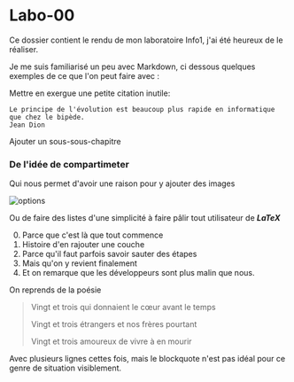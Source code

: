 # Labo-00

Ce dossier contient le rendu de mon laboratoire Info1, j'ai été heureux de le réaliser.

Je me suis familiarisé un peu avec Markdown, ci dessous quelques exemples de ce que l'on peut faire avec :

Mettre en exergue une petite citation inutile:

```text
Le principe de l'évolution est beaucoup plus rapide en informatique que chez le bipède.
Jean Dion
````
Ajouter un sous-sous-chapitre

### De l'idée de compartimeter

Qui nous permet d'avoir une raison pour y ajouter des images

![options](../assets/options.png)

Ou de faire des listes d'une simplicité à faire pâlir tout utilisateur de ***LaTeX***

0. Parce que c'est là que tout commence
1. Histoire d'en rajouter une couche
3. Parce qu'il faut parfois savoir sauter des étapes
2. Mais qu'on y revient finalement
4. Et on remarque que les développeurs sont plus malin que nous.

On reprends de la poésie
> Vingt et trois qui donnaient le cœur avant le temps
>
> Vingt et trois étrangers et nos frères pourtant
>
> Vingt et trois amoureux de vivre à en mourir

Avec plusieurs lignes cettes fois, mais le blockquote n'est pas idéal pour ce genre de situation visiblement.
